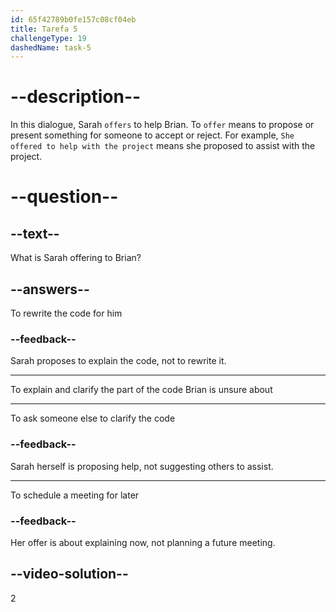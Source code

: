 ```yaml
---
id: 65f42789b0fe157c08cf04eb
title: Tarefa 5
challengeType: 19
dashedName: task-5
---
```


<!--
AUDIO REFERENCE: 
Sarah: Of course, Brian. I can explain what I was trying to achieve there. What part of the code are you uncertain about?
-->

# --description--

In this dialogue, Sarah `offers` to help Brian. To `offer` means to propose or present something for someone to accept or reject. For example, `She offered to help with the project` means she proposed to assist with the project.

# --question--

## --text--

What is Sarah offering to Brian?

## --answers--

To rewrite the code for him

### --feedback--

Sarah proposes to explain the code, not to rewrite it.

---

To explain and clarify the part of the code Brian is unsure about

---

To ask someone else to clarify the code

### --feedback--

Sarah herself is proposing help, not suggesting others to assist.

---

To schedule a meeting for later

### --feedback--

Her offer is about explaining now, not planning a future meeting.

## --video-solution--

2
